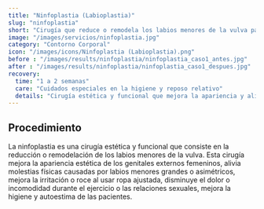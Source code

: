 ```yaml
---
title: "Ninfoplastia (Labioplastia)"
slug: "ninfoplastia"
short: "Cirugía que reduce o remodela los labios menores de la vulva para mejorar la apariencia y aliviar molestias."
image: "/images/servicios/ninfoplastia.jpg"
category: "Contorno Corporal"
icon: "/images/icons/Ninfoplastia (Labioplastia).png"
before : "/images/results/ninfoplastia/ninfoplastia_caso1_antes.jpg"
after : "/images/results/ninfoplastia/ninfoplastia_caso1_despues.jpg"
recovery: 
  time: "1 a 2 semanas"
  care: "Cuidados especiales en la higiene y reposo relativo"
  details: "Cirugía estética y funcional que mejora la apariencia y alivia molestias físicas."
---
```



## Procedimiento
La ninfoplastia es una cirugía estética y funcional que consiste en la reducción o remodelación de los labios menores de la vulva. Esta cirugía mejora la apariencia estética de los genitales externos femeninos, alivia molestias físicas causadas por labios menores grandes o asimétricos, mejora la irritación o roce al usar ropa ajustada, disminuye el dolor o incomodidad durante el ejercicio o las relaciones sexuales, mejora la higiene y autoestima de las pacientes.

